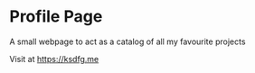 # Profile Page

A small webpage to act as a catalog of all my favourite projects

Visit at https://ksdfg.me
